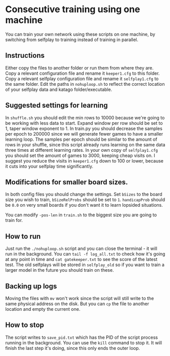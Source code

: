 # Consecutive training using one machine

You can train your own network using these scripts on one machine, by switching from selfplay to training instead of training in parallel.

## Instructions

Either copy the files to another folder or run them from where they are. Copy a relevant configuration file and rename it `keeper1.cfg` to this folder. Copy a relevant selfplay configuration file and rename it `selfplay1.cfg` to the same folder. Edit the paths in `nohuploop.sh` to reflect the correct location of your selfplay data and katago folder/executable.

## Suggested settings for learning

In `shuffle.sh` you should edit the min rows to 10000 because we're going to be working with less data to start. Expand window per row should be set to 1, taper window exponent to 1. In train.py you should decrease the samples per epoch to 200000 since we will generate fewer games to have a smaller learning loop. The samples per epoch should be similar to the amount of rows in your shuffle, since this script already runs learning on the same data three times at different learning rates. In your own copy of `selfplay1.cfg` you should set the amount of games to 3000, keeping cheap visits on. I suggest you reduce the visits in `keeper1.cfg` down to 100 or lower, because it cuts into your selfplay time significantly.

## Modifications for smaller board sizes.

In both config files you should change the settings. Set `bSizes` to the board size you wish to train, `bSizeRelProbs` should be set to `1`. `handicapProb` should be `0.0` on very small boards if you don't want it to learn lopsided situations.

You can modify `-pos-len` in `train.sh` to the biggest size you are going to train for.

## How to run

Just run the `./nohuploop.sh` script and you can close the terminal - it will run in the background. You can `tail -f log_all.txt` to check how it's going at any point in time and `cat gatekeeper.txt` to see the score of the latest test. The old selfplays will be stored in `selfplay_old` so if you want to train a larger model in the future you should train on these.

## Backing up logs

Moving the files with `mv` won't work since the script will still write to the same physical address on the disk. But you can `cp` the file to another location and empty the current one.

## How to stop

The script writes to `save_pid.txt` which has the PID of the script process running in the background. You can use the `kill` command to stop it. It will finish the last step it's doing, since this only ends the outer loop.
